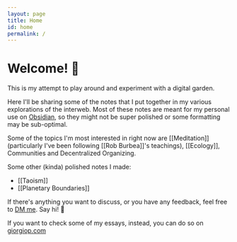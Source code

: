 ```yaml
---
layout: page
title: Home
id: home
permalink: /
---
```


# Welcome! 🌱

This is my attempt to play around and experiment with a digital garden.

Here I'll be sharing some of the notes that I put together in my various explorations of the interweb. Most of these notes are meant for my personal use on [Obsidian](https://obsidian.md/), so they might not be super polished or some formatting may be sub-optimal.

Some of the topics I'm most interested in right now are [[Meditation]] (particularly I've been following [[Rob Burbea]]'s teachings), [[Ecology]], Communities and Decentralized Organizing.

Some other (kinda) polished notes I made:
- [[Taoism]]
- [[Planetary Boundaries]]


If there's anything you want to discuss, or you have any feedback, feel free to [DM me](https://twitter.com/giorgiop_). Say hi! 👋

If you want to check some of my essays, instead, you can do so on [giorgiop.com](http://giorgiop.com/)

<style>
  .wrapper {
    max-width: 46em;
  }
</style>
